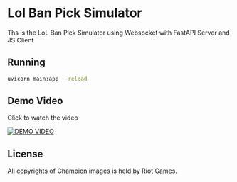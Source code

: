 # Lol Ban Pick Simulator

Ths is the LoL Ban Pick Simulator using Websocket with FastAPI Server and JS Client

## Running

```bash
uvicorn main:app --reload

```

## Demo Video
Click to watch the video 

[![DEMO VIDEO](http://img.youtube.com/vi/Dftw8s0xvqA/0.jpg)](https://youtu.be/Dftw8s0xvqA)

## License

All copyrights of Champion images is held by Riot Games.
